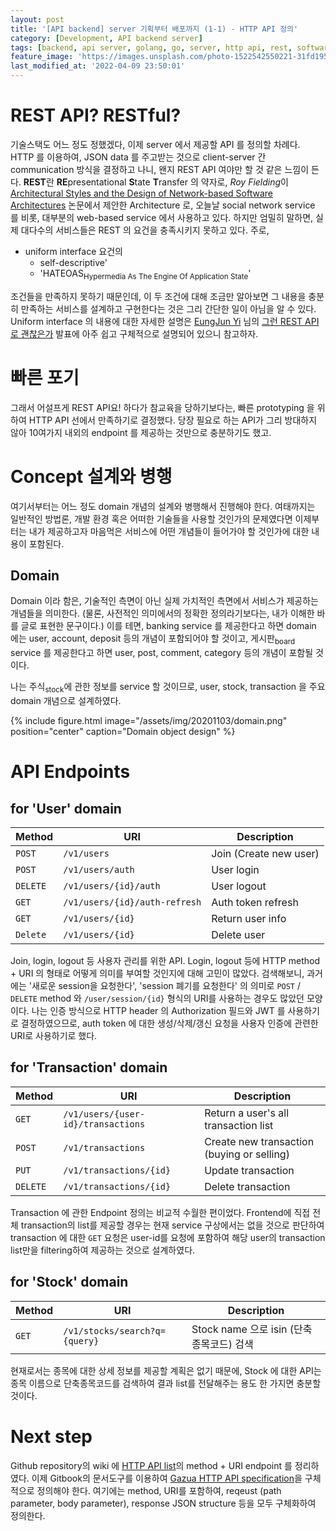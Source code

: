 ```yaml
---
layout: post
title: '[API backend] server 기획부터 배포까지 (1-1) - HTTP API 정의'
category: [Development, API backend server]
tags: [backend, api server, golang, go, server, http api, rest, software design]
feature_image: 'https://images.unsplash.com/photo-1522542550221-31fd19575a2d?ixlib=rb-1.2.1&ixid=eyJhcHBfaWQiOjEyMDd9&auto=format&fit=crop&w=2100&q=80'
last_modified_at: '2022-04-09 23:50:01'
---
```


<!-- more -->

# REST API? RESTful?

기술스택도 어느 정도 정했겠다, 이제 server 에서 제공할 API 를 정의할 차례다. HTTP 를 이용하여, JSON data 를 주고받는 것으로 client-server 간 communication 방식을 결정하고 나니, 왠지 REST API 여야만 할 것 같은 느낌이 든다. **REST**란 **RE**presentational **S**tate **T**ransfer 의 약자로, *Roy Fielding*이 [Architectural Styles and
the Design of Network-based Software Architectures](https://www.ics.uci.edu/~fielding/pubs/dissertation/top.htm) 논문에서 제안한 Architecture 로, 오늘날 social network service 를 비롯, 대부분의 web-based service 에서 사용하고 있다. 하지만 엄밀히 말하면, 실제 대다수의 서비스들은 REST 의 요건을 충족시키지 못하고 있다. 주로,

- uniform interface 요건의
  - self-descriptive'
  - 'HATEOAS<sub>Hypermedia As The Engine Of Application State</sub>'

조건들을 만족하지 못하기 때문인데, 이 두 조건에 대해 조금만 알아보면 그 내용을 충분히 만족하는 서비스를 설계하고 구현한다는 것은 그리 간단한 일이 아님을 알 수 있다. Uniform interface 의 내용에 대한 자세한 설명은 [EungJun Yi](https://slides.com/eungjun) 님의 [그런 REST API로 괜찮은가](https://sookiwi.com/posts/tech/2018/11/11/Is-it-okay-with-such-REST-APIs/) 발표에 아주 쉽고 구체적으로 설명되어 있으니 참고하자.

# 빠른 포기

그래서 어설프게 REST API요! 하다가 참교육을 당하기보다는, 빠른 prototyping 을 위하여 HTTP API 선에서 만족하기로 결정했다. 당장 필요로 하는 API가 그리 방대하지 않아 10여가지 내외의 endpoint 를 제공하는 것만으로 충분하기도 했고.

# Concept 설계와 병행

여기서부터는 어느 정도 domain 개념의 설계와 병행해서 진행해야 한다. 여태까지는 일반적인 방법론, 개발 환경 혹은 어떠한 기술들을 사용할 것인가의 문제였다면 이제부터는 내가 제공하고자 마음먹은 서비스에 어떤 개념들이 들어가야 할 것인가에 대한 내용이 포함된다.

## Domain

Domain 이라 함은, 기술적인 측면이 아닌 실제 가치적인 측면에서 서비스가 제공하는 개념들을 의미한다. (물론, 사전적인 의미에서의 정확한 정의라기보다는, 내가 이해한 바를 글로 표현한 문구이다.) 이를 테면, banking service 를 제공한다고 하면 domain 에는 user, account, deposit 등의 개념이 포함되어야 할 것이고, 게시판<sub>board</sub> service 를 제공한다고 하면 user, post, comment, category 등의 개념이 포함될 것이다.

나는 주식<sub>stock</sub>에 관한 정보를 service 할 것이므로, user, stock, transaction 을 주요 domain 개념으로 설계하였다.

{% include figure.html image="/assets/img/20201103/domain.png" position="center" caption="Domain object design" %}

# API Endpoints

## for 'User' domain

| Method   | URI                           | Description            |
| -------- | ----------------------------- | ---------------------- |
| `POST`   | `/v1/users`                   | Join (Create new user) |
| `POST`   | `/v1/users/auth`              | User login             |
| `DELETE` | `/v1/users/{id}/auth`         | User logout            |
| `GET`    | `/v1/users/{id}/auth-refresh` | Auth token refresh     |
| `GET`    | `/v1/users/{id}`              | Return user info       |
| `Delete` | `/v1/users/{id}`              | Delete user            |

Join, login, logout 등 사용자 관리를 위한 API. Login, logout 등에 HTTP method + URI 의 형태로 어떻게 의미를 부여할 것인지에 대해 고민이 많았다. 검색해보니, 과거에는 '새로운 session을 요청한다', 'session 폐기를 요청한다' 의 의미로 `POST` / `DELETE` method 와 `/user/session/{id}` 형식의 URI를 사용하는 경우도 많았던 모양이다. 나는 인증 방식으로 HTTP header 의 Authorization 필드와 JWT 를 사용하기로 결정하였으므로, auth token 에 대한 생성/삭제/갱신 요청을 사용자 인증에 관련한 URI로 사용하기로 했다.

## for 'Transaction' domain

| Method   | URI                                | Description                                |
| -------- | ---------------------------------- | ------------------------------------------ |
| `GET`    | `/v1/users/{user-id}/transactions` | Return a user's all transaction list       |
| `POST`   | `/v1/transactions`                 | Create new transaction (buying or selling) |
| `PUT`    | `/v1/transactions/{id}`            | Update transaction                         |
| `DELETE` | `/v1/transactions/{id}`            | Delete transaction                         |

Transaction 에 관한 Endpoint 정의는 비교적 수월한 편이었다. Frontend에 직접 전체 transaction의 list를 제공할 경우는 현재 service 구상에서는 없을 것으로 판단하여 transaction 에 대한 `GET` 요청은 user-id를 요청에 포함하여 해당 user의 transaction list만을 filtering하여 제공하는 것으로 설계하였다.

## for 'Stock' domain

| Method | URI                           | Description                              |
| ------ | ----------------------------- | ---------------------------------------- |
| `GET`  | `/v1/stocks/search?q={query}` | Stock name 으로 isin (단축종목코드) 검색 |

현재로서는 종목에 대한 상세 정보를 제공할 계획은 없기 때문에, Stock 에 대한 API는 종목 이름으로 단축종목코드를 검색하여 결과 list를 전달해주는 용도 한 가지면 충분할 것이다.

# Next step

Github repository의 wiki 에 [HTTP API list](https://github.com/aiceru/Gazua/wiki/HTTP-API-%EC%A0%95%EC%9D%98)의 method + URI endpoint 를 정리하였다. 이제 Gitbook의 문서도구를 이용하여 [Gazua HTTP API specification](https://app.gitbook.com/@aiceru/s/gazua-http-api/)을 구체적으로 정의해야 한다. 여기에는 method, URI를 포함하여, reqeust (path parameter, body parameter), response JSON structure 등을 모두 구체화하여 정의한다.
